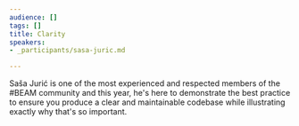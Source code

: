 ```yaml
---
audience: []
tags: []
title: Clarity
speakers:
- _participants/sasa-juric.md

---
```

Saša Jurić is one of the most experienced and respected members of the #BEAM community and this year, he's here to demonstrate the best practice to ensure you produce a clear and maintainable codebase while illustrating exactly why that's so important.